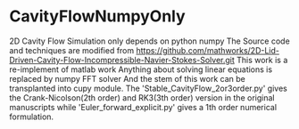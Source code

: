 # CavityFlowNumpyOnly
2D Cavity Flow Simulation only depends on python numpy
The Source code and techniques are modified from 
https://github.com/mathworks/2D-Lid-Driven-Cavity-Flow-Incompressible-Navier-Stokes-Solver.git
This work is a re-implement of matlab work
Anything about solving linear equations is replaced by numpy FFT solver
And the stem of this work can be transplanted into cupy module.
The 'Stable_CavityFlow_2or3order.py' gives the Crank-Nicolson(2th order) and RK3(3th order)
version in the original manuscripts while 'Euler_forward_explicit.py' gives a 1th order
numerical formulation.
